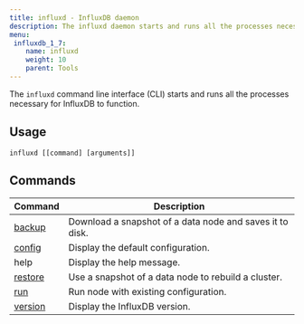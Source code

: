 ```yaml
---
title: influxd - InfluxDB daemon
description: The influxd daemon starts and runs all the processes necessary for InfluxDB to function.
menu:
 influxdb_1_7:
    name: influxd
    weight: 10
    parent: Tools
---
```


The `influxd` command line interface (CLI) starts and runs all the processes necessary for InfluxDB to function.

## Usage

```
influxd [[command] [arguments]]
```

## Commands
| Command                                               | Description                                              |
|-------------------------------------------------------|----------------------------------------------------------|
| [backup](/influxdb/latest/tools/influxd-cli/backup)   | Download a snapshot of a data node and saves it to disk. |
| [config](/influxdb/latest/tools/influxd-cli/config)   | Display the default configuration.                       |
| help                                                  | Display the help message.                                |
| [restore](/influxdb/latest/tools/influxd-cli/restore) | Use a snapshot of a data node to rebuild a cluster.      |
| [run](/influxdb/latest/tools/influxd-cli/run)         | Run node with existing configuration.                    |
| [version](/influxdb/latest/tools/influxd-cli/version) | Display the InfluxDB version.                            |
